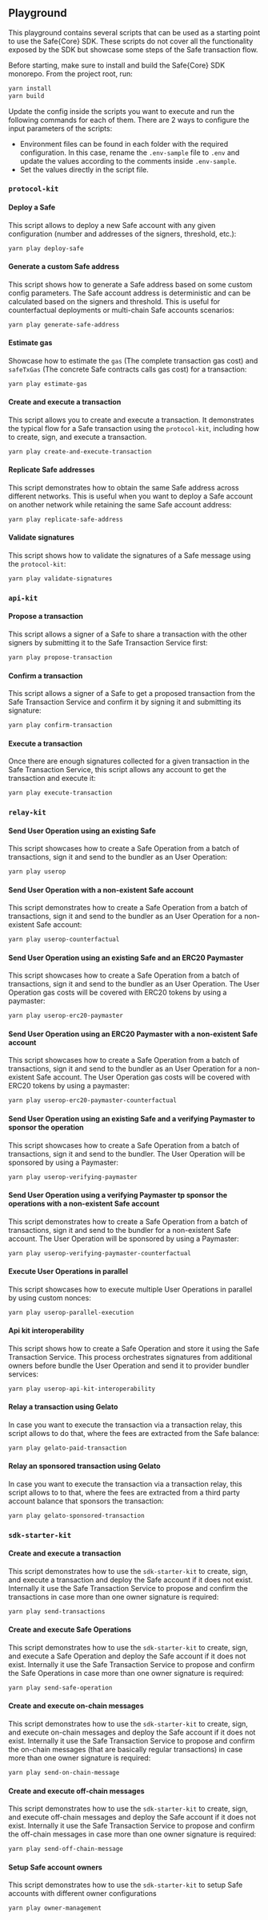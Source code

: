## Playground

This playground contains several scripts that can be used as a starting point to use the Safe{Core} SDK. These scripts do not cover all the functionality exposed by the SDK but showcase some steps of the Safe transaction flow.

Before starting, make sure to install and build the Safe{Core} SDK monorepo. From the project root, run:

```bash
yarn install
yarn build
```

Update the config inside the scripts you want to execute and run the following commands for each of them. There are 2 ways to configure the input parameters of the scripts:

- Environment files can be found in each folder with the required configuration. In this case, rename the `.env-sample` file to `.env` and update the values according to the comments inside `.env-sample`.
- Set the values directly in the script file.

### `protocol-kit`

#### Deploy a Safe

This script allows to deploy a new Safe account with any given configuration (number and addresses of the signers, threshold, etc.):

```bash
yarn play deploy-safe
```

#### Generate a custom Safe address

This script shows how to generate a Safe address based on some custom config parameters. The Safe account address is deterministic and can be calculated based on the signers and threshold. This is useful for counterfactual deployments or multi-chain Safe accounts scenarios:

```bash
yarn play generate-safe-address
```

#### Estimate gas

Showcase how to estimate the `gas` (The complete transaction gas cost) and `safeTxGas` (The concrete Safe contracts calls gas cost) for a transaction:

```bash
yarn play estimate-gas
```

#### Create and execute a transaction

This script allows you to create and execute a transaction. It demonstrates the typical flow for a Safe transaction using the `protocol-kit`, including how to create, sign, and execute a transaction.

```bash
yarn play create-and-execute-transaction
```

#### Replicate Safe addresses

This script demonstrates how to obtain the same Safe address across different networks. This is useful when you want to deploy a Safe account on another network while retaining the same Safe account address:

```bash
yarn play replicate-safe-address
```

#### Validate signatures

This script shows how to validate the signatures of a Safe message using the `protocol-kit`:

```bash
yarn play validate-signatures
```

### `api-kit`

#### Propose a transaction

This script allows a signer of a Safe to share a transaction with the other signers by submitting it to the Safe Transaction Service first:

```bash
yarn play propose-transaction
```

#### Confirm a transaction

This script allows a signer of a Safe to get a proposed transaction from the Safe Transaction Service and confirm it by signing it and submitting its signature:

```bash
yarn play confirm-transaction
```

#### Execute a transaction

Once there are enough signatures collected for a given transaction in the Safe Transaction Service, this script allows any account to get the transaction and execute it:

```bash
yarn play execute-transaction
```

### `relay-kit`

#### Send User Operation using an existing Safe

This script showcases how to create a Safe Operation from a batch of transactions, sign it and send to the bundler as an User Operation:

```bash
yarn play userop
```

#### Send User Operation with a non-existent Safe account

This script demonstrates how to create a Safe Operation from a batch of transactions, sign it and send to the bundler as an User Operation for a non-existent Safe account:

```bash
yarn play userop-counterfactual
```

#### Send User Operation using an existing Safe and an ERC20 Paymaster

This script showcases how to create a Safe Operation from a batch of transactions, sign it and send to the bundler as an User Operation. The User Operation gas costs will be covered with ERC20 tokens by using a paymaster:

```bash
yarn play userop-erc20-paymaster
```

#### Send User Operation using an ERC20 Paymaster with a non-existent Safe account

This script showcases how to create a Safe Operation from a batch of transactions, sign it and send to the bundler as an User Operation for a non-existent Safe account. The User Operation gas costs will be covered with ERC20 tokens by using a paymaster:

```bash
yarn play userop-erc20-paymaster-counterfactual
```

#### Send User Operation using an existing Safe and a verifying Paymaster to sponsor the operation

This script showcases how to create a Safe Operation from a batch of transactions, sign it and send to the bundler. The User Operation will be sponsored by using a Paymaster:

```bash
yarn play userop-verifying-paymaster
```

#### Send User Operation using a verifying Paymaster tp sponsor the operations with a non-existent Safe account

This script demonstrates how to create a Safe Operation from a batch of transactions, sign it and send to the bundler for a non-existent Safe account. The User Operation will be sponsored by using a Paymaster:

```bash
yarn play userop-verifying-paymaster-counterfactual
```

#### Execute User Operations in parallel

This script showcases how to execute multiple User Operations in parallel by using custom nonces:

```bash
yarn play userop-parallel-execution
```

#### Api kit interoperability

This script shows how to create a Safe Operation and store it using the Safe Transaction Service. This process orchestrates signatures from additional owners before bundle the User Operation and send it to provider bundler services:

```bash
yarn play userop-api-kit-interoperability
```

#### Relay a transaction using Gelato

In case you want to execute the transaction via a transaction relay, this script allows to do that, where the fees are extracted from the Safe balance:

```bash
yarn play gelato-paid-transaction
```

#### Relay an sponsored transaction using Gelato

In case you want to execute the transaction via a transaction relay, this script allows to to that, where the fees are extracted from a third party account balance that sponsors the transaction:

```bash
yarn play gelato-sponsored-transaction
```

### `sdk-starter-kit`

#### Create and execute a transaction

This script demonstrates how to use the `sdk-starter-kit` to create, sign, and execute a transaction and deploy the Safe account if it does not exist. Internally it use the Safe Transaction Service to propose and confirm the transactions in case more than one owner signature is required:

```bash
yarn play send-transactions
```

#### Create and execute Safe Operations

This script demonstrates how to use the `sdk-starter-kit` to create, sign, and execute a Safe Operation and deploy the Safe account if it does not exist. Internally it use the Safe Transaction Service to propose and confirm the Safe Operations in case more than one owner signature is required:

```bash
yarn play send-safe-operation
```

#### Create and execute on-chain messages

This script demonstrates how to use the `sdk-starter-kit` to create, sign, and execute on-chain messages and deploy the Safe account if it does not exist. Internally it use the Safe Transaction Service to propose and confirm the on-chain messages (that are basically regular transactions) in case more than one owner signature is required:

```bash
yarn play send-on-chain-message
```

#### Create and execute off-chain messages

This script demonstrates how to use the `sdk-starter-kit` to create, sign, and execute off-chain messages and deploy the Safe account if it does not exist. Internally it use the Safe Transaction Service to propose and confirm the off-chain messages in case more than one owner signature is required:

```bash
yarn play send-off-chain-message
```

#### Setup Safe account owners

This script demonstrates how to use the `sdk-starter-kit` to setup Safe accounts with different owner configurations

```bash
yarn play owner-management
```
